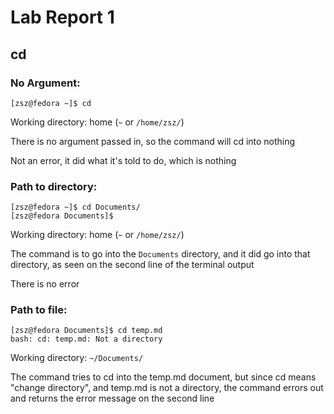 # Lab Report 1

## cd

### No Argument:
`[zsz@fedora ~]$ cd`

Working directory: home (`~` or `/home/zsz/`)

There is no argument passed in, so the command will cd into nothing

Not an error, it did what it's told to do, which is nothing

### Path to directory:

```
[zsz@fedora ~]$ cd Documents/
[zsz@fedora Documents]$
```
Working directory: home (`~` or `/home/zsz/`)

The command is to go into the `Documents` directory, and it did go into that
directory, as seen on the second line of the terminal output

There is no error

### Path to file:

```
[zsz@fedora Documents]$ cd temp.md
bash: cd: temp.md: Not a directory
```

Working directory: `~/Documents/`

The command tries to cd into the temp.md document, but since cd means "change 
directory", and temp.md is not a directory, the command errors out and returns 
the error message on the second line


